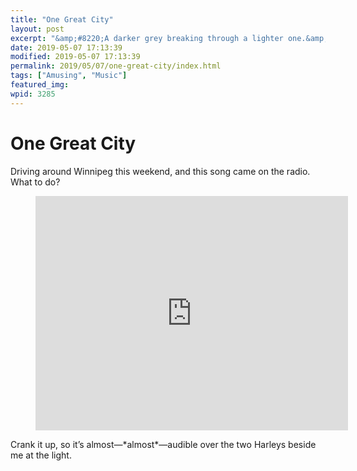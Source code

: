 ```yaml
---
title: "One Great City"
layout: post
excerpt: "&amp;#8220;A darker grey breaking through a lighter one.&amp;#8221;"
date: 2019-05-07 17:13:39
modified: 2019-05-07 17:13:39
permalink: 2019/05/07/one-great-city/index.html
tags: ["Amusing", "Music"]
featured_img: 
wpid: 3285
---
```


# One Great City

Driving around Winnipeg this weekend, and this song came on the radio. What to do?

<figure class="wp-block-embed-youtube wp-block-embed is-type-video is-provider-youtube wp-embed-aspect-4-3 wp-has-aspect-ratio"><div class="wp-block-embed__wrapper"><iframe allow="accelerometer; autoplay; clipboard-write; encrypted-media; gyroscope; picture-in-picture; web-share" allowfullscreen="" frameborder="0" height="375" loading="lazy" src="https://www.youtube.com/embed/xLlsjEP7L-k?feature=oembed" title="The Weakerthans - One Great City!" width="500"></iframe></div></figure>Crank it up, so it’s almost—*almost*—audible over the two Harleys beside me at the light.